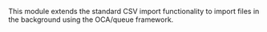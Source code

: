 This module extends the standard CSV import functionality to import
files in the background using the OCA/queue framework.
